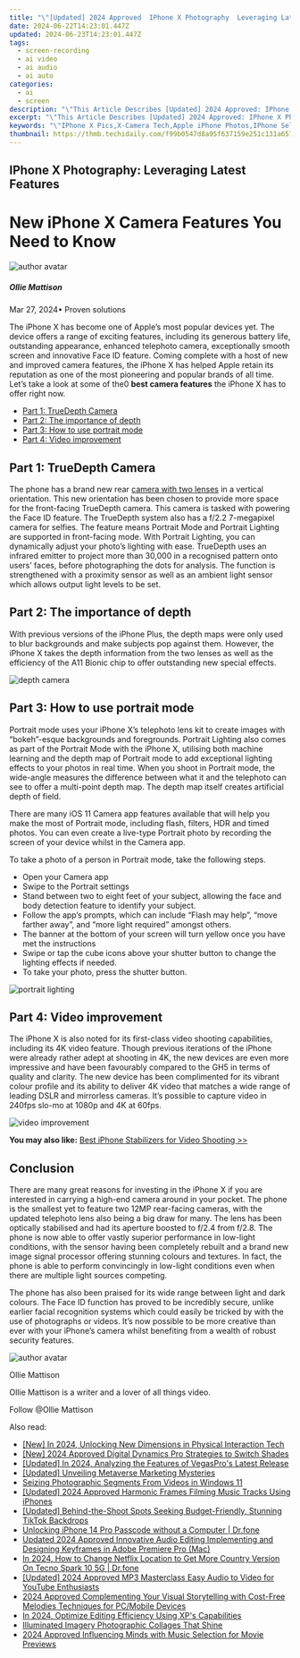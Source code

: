 ```yaml
---
title: "\"[Updated] 2024 Approved  IPhone X Photography  Leveraging Latest Features\""
date: 2024-06-22T14:23:01.447Z
updated: 2024-06-23T14:23:01.447Z
tags: 
  - screen-recording
  - ai video
  - ai audio
  - ai auto
categories: 
  - ai
  - screen
description: "\"This Article Describes [Updated] 2024 Approved: IPhone X Photography: Leveraging Latest Features\""
excerpt: "\"This Article Describes [Updated] 2024 Approved: IPhone X Photography: Leveraging Latest Features\""
keywords: "\"IPhone X Pics,X-Camera Tech,Apple iPhone Photos,IPhone Selfies,XLens Shots,IOS Photography,Latest iPhone Snaps\""
thumbnail: https://thmb.techidaily.com/f99b0547d8a95f637159e251c131a6578ae71b255445af767dc74d5fd38281e0.jpg
---
```


## IPhone X Photography: Leveraging Latest Features

# New iPhone X Camera Features You Need to Know

![author avatar](https://images.wondershare.com/filmora/article-images/ollie-mattison.jpg)

##### Ollie Mattison

 Mar 27, 2024• Proven solutions

 The iPhone X has become one of Apple’s most popular devices yet. The device offers a range of exciting features, including its generous battery life, outstanding appearance, enhanced telephoto camera, exceptionally smooth screen and innovative Face ID feature. Coming complete with a host of new and improved camera features, the iPhone X has helped Apple retain its reputation as one of the most pioneering and popular brands of all time. Let’s take a look at some of the0 **best camera features** the iPhone X has to offer right now.

* [Part 1: TrueDepth Camera](#part1)
* [Part 2: The importance of depth](#part2)
* [Part 3: How to use portrait mode](#part3)
* [Part 4: Video improvement](#part4)

## Part 1: TrueDepth Camera

 The phone has a brand new rear [camera with two lenses](https://tools.techidaily.com/wondershare/filmora/download/) in a vertical orientation. This new orientation has been chosen to provide more space for the front-facing TrueDepth camera. This camera is tasked with powering the Face ID feature. The TrueDepth system also has a f/2.2 7-megapixel camera for selfies. The feature means Portrait Mode and Portrait Lighting are supported in front-facing mode. With Portrait Lighting, you can dynamically adjust your photo’s lighting with ease. TrueDepth uses an infrared emitter to project more than 30,000 in a recognised pattern onto users’ faces, before photographing the dots for analysis. The function is strengthened with a proximity sensor as well as an ambient light sensor which allows output light levels to be set.

## Part 2: The importance of depth

 With previous versions of the iPhone Plus, the depth maps were only used to blur backgrounds and make subjects pop against them. However, the iPhone X takes the depth information from the two lenses as well as the efficiency of the A11 Bionic chip to offer outstanding new special effects.

![depth camera](https://images.wondershare.com/filmora/article-images/depth-iphone.jpg)

## Part 3: How to use portrait mode

 Portrait mode uses your iPhone X’s telephoto lens kit to create images with “bokeh”-esque backgrounds and foregrounds. Portrait Lighting also comes as part of the Portrait Mode with the iPhone X, utilising both machine learning and the depth map of Portrait mode to add exceptional lighting effects to your photos in real time. When you shoot in Portrait mode, the wide-angle measures the difference between what it and the telephoto can see to offer a multi-point depth map. The depth map itself creates artificial depth of field.

 There are many iOS 11 Camera app features available that will help you make the most of Portrait mode, including flash, filters, HDR and timed photos. You can even create a live-type Portrait photo by recording the screen of your device whilst in the Camera app.

 To take a photo of a person in Portrait mode, take the following steps.

* Open your Camera app
* Swipe to the Portrait settings
* Stand between two to eight feet of your subject, allowing the face and body detection feature to identify your subject.
* Follow the app’s prompts, which can include “Flash may help”, “move farther away”, and “more light required” amongst others.
* The banner at the bottom of your screen will turn yellow once you have met the instructions
* Swipe or tap the cube icons above your shutter button to change the lighting effects if needed.
* To take your photo, press the shutter button.

![portrait lighting](https://images.wondershare.com/filmora/article-images/PortraitLighting.jpg)

## Part 4: Video improvement

 The iPhone X is also noted for its first-class video shooting capabilities, including its 4K video feature. Though previous iterations of the iPhone were already rather adept at shooting in 4K, the new devices are even more impressive and have been favourably compared to the GH5 in terms of quality and clarity. The new device has been complimented for its vibrant colour profile and its ability to deliver 4K video that matches a wide range of leading DSLR and mirrorless cameras. It’s possible to capture video in 240fps slo-mo at 1080p and 4K at 60fps.

![video improvement](https://images.wondershare.com/filmora/article-images/video-improvement.JPG)

**You may also like:** [Best iPhone Stabilizers for Video Shooting >>](https://tools.techidaily.com/wondershare/filmora/download/)

## Conclusion

 There are many great reasons for investing in the iPhone X if you are interested in carrying a high-end camera around in your pocket. The phone is the smallest yet to feature two 12MP rear-facing cameras, with the updated telephoto lens also being a big draw for many. The lens has been optically stabilised and had its aperture boosted to f/2.4 from f/2.8\. The phone is now able to offer vastly superior performance in low-light conditions, with the sensor having been completely rebuilt and a brand new image signal processor offering stunning colours and textures. In fact, the phone is able to perform convincingly in low-light conditions even when there are multiple light sources competing.

 The phone has also been praised for its wide range between light and dark colours. The Face ID function has proved to be incredibly secure, unlike earlier facial recognition systems which could easily be tricked by with the use of photographs or videos. It’s now possible to be more creative than ever with your iPhone’s camera whilst benefiting from a wealth of robust security features.

![author avatar](https://images.wondershare.com/filmora/article-images/ollie-mattison.jpg)

Ollie Mattison

Ollie Mattison is a writer and a lover of all things video.

Follow @Ollie Mattison


<ins class="adsbygoogle"
     style="display:block"
     data-ad-format="autorelaxed"
     data-ad-client="ca-pub-7571918770474297"
     data-ad-slot="1223367746"></ins>



<ins class="adsbygoogle"
     style="display:block"
     data-ad-client="ca-pub-7571918770474297"
     data-ad-slot="8358498916"
     data-ad-format="auto"
     data-full-width-responsive="true"></ins>


<span class="atpl-alsoreadstyle">Also read:</span>
<div><ul>
<li><a href="https://fox-glue.techidaily.com/new-in-2024-unlocking-new-dimensions-in-physical-interaction-tech/"><u>[New] In 2024, Unlocking New Dimensions in Physical Interaction Tech</u></a></li>
<li><a href="https://fox-glue.techidaily.com/new-2024-approved-digital-dynamics-pro-strategies-to-switch-shades/"><u>[New] 2024 Approved  Digital Dynamics  Pro Strategies to Switch Shades</u></a></li>
<li><a href="https://fox-glue.techidaily.com/updated-in-2024-analyzing-the-features-of-vegaspros-latest-release/"><u>[Updated] In 2024, Analyzing the Features of VegasPro's Latest Release</u></a></li>
<li><a href="https://fox-glue.techidaily.com/updated-unveiling-metaverse-marketing-mysteries/"><u>[Updated] Unveiling Metaverse Marketing Mysteries</u></a></li>
<li><a href="https://fox-glue.techidaily.com/seizing-photographic-segments-from-videos-in-windows-11/"><u>Seizing Photographic Segments From Videos in Windows 11</u></a></li>
<li><a href="https://fox-glue.techidaily.com/updated-2024-approved-harmonic-frames-filming-music-tracks-using-iphones/"><u>[Updated] 2024 Approved  Harmonic Frames  Filming Music Tracks Using iPhones</u></a></li>
<li><a href="https://fox-glue.techidaily.com/updated-behind-the-shoot-spots-seeking-budget-friendly-stunning-tiktok-backdrops/"><u>[Updated] Behind-the-Shoot Spots  Seeking Budget-Friendly, Stunning TikTok Backdrops</u></a></li>
<li><a href="https://iphone-unlock.techidaily.com/unlocking-iphone-14-pro-passcode-without-a-computer-drfone-by-drfone-ios/"><u>Unlocking iPhone 14 Pro Passcode without a Computer | Dr.fone</u></a></li>
<li><a href="https://sound-tweaking.techidaily.com/updated-2024-approved-innovative-audio-editing-implementing-and-designing-keyframes-in-adobe-premiere-pro-mac/"><u>Updated 2024 Approved Innovative Audio Editing Implementing and Designing Keyframes in Adobe Premiere Pro (Mac)</u></a></li>
<li><a href="https://review-topics.techidaily.com/in-2024-how-to-change-netflix-location-to-get-more-country-version-on-tecno-spark-10-5g-drfone-by-drfone-virtual-android/"><u>In 2024, How to Change Netflix Location to Get More Country Version On Tecno Spark 10 5G | Dr.fone</u></a></li>
<li><a href="https://youtube-lab.techidaily.com/ed-2024-approved-mp3-masterclass-easy-audio-to-video-for-youtube-enthusiasts/"><u>[Updated] 2024 Approved  MP3 Masterclass  Easy Audio to Video for YouTube Enthusiasts</u></a></li>
<li><a href="https://voice-adjusting.techidaily.com/2024-approved-complementing-your-visual-storytelling-with-cost-free-melodies-techniques-for-pcmobile-devices/"><u>2024 Approved Complementing Your Visual Storytelling with Cost-Free Melodies Techniques for PC/Mobile Devices</u></a></li>
<li><a href="https://extra-support.techidaily.com/in-2024-optimize-editing-efficiency-using-xps-capabilities/"><u>In 2024, Optimize Editing Efficiency Using XP's Capabilities</u></a></li>
<li><a href="https://extra-tips.techidaily.com/illuminated-imagery-photographic-collages-that-shine/"><u>Illuminated Imagery  Photographic Collages That Shine</u></a></li>
<li><a href="https://some-knowledge.techidaily.com/2024-approved-influencing-minds-with-music-selection-for-movie-previews/"><u>2024 Approved  Influencing Minds with Music Selection for Movie Previews</u></a></li>
</ul></div>
